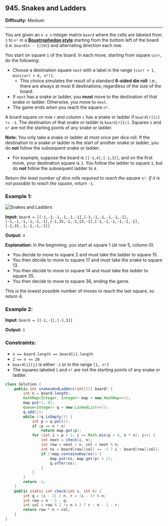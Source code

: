 ## 945. Snakes and Ladders

**Difficulty:** Medium

---

You are given an `n x n` integer matrix `board` where the cells are labeled from `1` to `n²` in a [**Boustrophedon style**](https://en.wikipedia.org/wiki/Boustrophedon) starting from the bottom left of the board (i.e. `board[n - 1][0]`) and alternating direction each row.

You start on square `1` of the board. In each move, starting from square `curr`, do the following:

- Choose a destination square `next` with a label in the range `[curr + 1, min(curr + 6, n²)]`.
    - This choice simulates the result of a standard **6-sided die roll**: i.e., there are always at most 6 destinations, regardless of the size of the board.
- If `next` has a snake or ladder, you **must** move to the destination of that snake or ladder. Otherwise, you move to `next`.
- The game ends when you reach the square `n²`.

A board square on row `r` and column `c` has a snake or ladder if `board[r][c] != -1`. The destination of that snake or ladder is `board[r][c]`. Squares `1` and `n²` are not the starting points of any snake or ladder.

**Note:** You only take a snake or ladder at most once per dice roll. If the destination to a snake or ladder is the start of another snake or ladder, you do **not** follow the subsequent snake or ladder.

- For example, suppose the board is `[[-1,4],[-1,3]]`, and on the first move, your destination square is `2`. You follow the ladder to square `3`, but do **not** follow the subsequent ladder to `4`.

Return _the least number of dice rolls required to reach the square_ `n²`. _If it is not possible to reach the square, return_ `-1`.

### Example 1:

![Snakes and Ladders](https://assets.leetcode.com/uploads/2018/09/23/snakes.png)

**Input:** `board = [[-1,-1,-1,-1,-1,-1],[-1,-1,-1,-1,-1,-1],[-1,-1,-1,-1,-1,-1],[-1,35,-1,-1,13,-1],[-1,-1,-1,-1,-1,-1],[-1,15,-1,-1,-1,-1]]`

**Output:** `4`

**Explanation:**
In the beginning, you start at square 1 (at row 5, column 0).

- You decide to move to square 2 and must take the ladder to square 15.
- You then decide to move to square 17 and must take the snake to square 13.
- You then decide to move to square 14 and must take the ladder to square 35.
- You then decide to move to square 36, ending the game.

This is the lowest possible number of moves to reach the last square, so return 4.

### Example 2:

**Input:** `board = [[-1,-1],[-1,3]]`

**Output:** `1`

### Constraints:

- `n == board.length == board[i].length`
- `2 <= n <= 20`
- `board[i][j]` is either `-1` or in the range `[1, n²]`
- The squares labeled `1` and `n²` are not the starting points of any snake or ladder.

```java
class Solution {
    public int snakesAndLadders(int[][] board) {
        int n = board.length;
        HashMap<Integer, Integer> map = new HashMap<>();
        map.put(1, 0);
        Queue<Integer> q = new LinkedList<>();
        q.add(1);
        while (!q.isEmpty()) {
            int p = q.poll();
            if (p == n * n)
                return map.get(p);
            for (int i = p + 1; i <= Math.min(p + 6, n * n); i++) {
                int next = check(i, n);
                int row = next / n, col = next % n;
                int ns = board[row][col] == -1 ? i : board[row][col];
                if (!map.containsKey(ns)) {
                    map.put(ns, map.get(p) + 1);
                    q.offer(ns);
                }
            }
        }
        return -1;
    }
    public static int check(int i, int n) {
        int q = (i - 1) / n, r = (i - 1) % n;
        int row = n - 1 - q;
        int col = row % 2 != n % 2 ? r : n - 1 - r;
        return row * n + col;
    }
}
```

